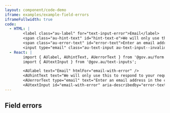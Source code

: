 ```yaml
---
layout: component/code-demo
iframe: examples/example-field-errors
iframeFullwidth: true
code:
  - HTML: |
        <label class="au-label" for="text-input-error">Email</label>
        <span class="au-hint-text" id="hint-text-e">We will only use this to respond to your request</span>
        <span class="au-error-text" id="error-text">Enter an email address in the correct format, like name@example.com</span>
        <input type="email" class="au-text-input au-text-input--invalid" id="text-input-error" name="text-input-error" aria-invalid="true" aria-describedby="error-text hint-text-e" />
  - React: |
        import { AUlabel, AUhintText, AUerrorText } from '@gov.au/form';
        import { AUtextInput } from '@gov.au/text-inputs';

        <AUlabel text="Email" htmlFor="email-with-error" />
        <AUhintText text="We will only use this to respond to your request" id="hint-text-with-error"/>
        <AUerrorText type="email" text="Enter an email address in the correct format, like name@example.com" id="error-text" />
        <AUtextInput id="email-with-error" aria-describedby="error-text hint-text-with-error" status="invalid" />
---
```

## Field errors

